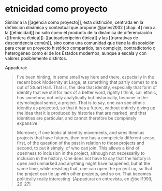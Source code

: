# etnicidad como proyecto
Similar a la [[agencia como proyecto]], esta distinción, centrada en la definición dinámica y contextual que propone @jones2002 [chap. 4] mira a la [[etnicidad]] no sólo como el producto de la dinámica de diferenciación ([[frontera étnica]])-[[autoadscripción étnica]] y las [[narrativas de descendencia común]], sino como una comunidad que tiene la disposición para crear un proyecto histórico compartido, tan complejo, contradictorio o heterogéneo como el de los Estados modernos, aunque a escala y con valores posiblemente distintos.

Appadurai:

>I've been hinting, in some small way here and there, especially in the recent book Modernity at Large, at something that partly comes to me out of Stuart Hall. That is, the idea that identity, especially that form of identity that we still for lack of a better word, rightly I think, call ethnic, has somehow, not only analytically but historically, become in the etymological sense, a project. That is to say, one can see ethnic identity as projected, so that it has a future, without entirely giving up the idea that it is produced by histories that are marked, and that identities are particular, and cannot therefore be completely expansive.
>
>Moreover, if one looks at identity movements, and sees them as projects that have futures, then one has a completely different sense, first, of the question of the past in relation to those projects and second, to put it simply, of who can join. This allows a kind of openness to inclusion in the project, although not necessarily to inclusion in the history. One does not have to say that the history is open and unmarked and anything might have happened, but at the same time, while resisting that, one can open the project up, so that the project can tie up with other projects, and so on. That becomes politically really interesting. [Appadurai en entrevista, en @bell1999, 26-27]